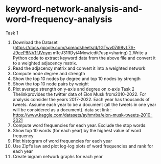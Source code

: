 # keyword-network-analysis-and-word-frequency-analysis
Task 1
1. Download the Dataset
(https://docs.google.com/spreadsheets/d/1GTwv07i98vL7S-J9eeP8NV1fJVnym
m1eJ31RDyt4Mxw/edit?usp=sharing)
2.Write a Python code to extract keyword data from the above file and convert it to
a weighted adjacency matrix.
3. Read the adjacency matrix and convert it into a weighted network
4. Compute node degree and strength
5. Show the top 10 nodes by degree and top 10 nodes by strength
6. Show the top 10 node pairs by weight
7. Plot average strength on y-axis and degree on x-axis
Task 2
Thelinkprovides the twitter data of Elon Musk from2010-2022. For analysis consider
the years 2017-2022. Each year has thousands of tweets. Assume each year to be a
document (all the tweets in one year will be considered as a document).
data set link : https://www.kaggle.com/datasets/ayhmrba/elon-musk-tweets-2010-2021
1. Compute word frequencies for each year. Exclude the stop words
2. Show top 10 words (for each year) by the highest value of word frequency
3. Plot histogram of word frequencies for each year
4. Use Zipf’s law and plot log-log plots of word frequencies and rank for each year
5. Create bigram network graphs for each year